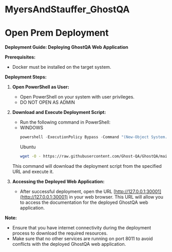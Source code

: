 # MyersAndStauffer_GhostQA




# Open Prem Deployment

**Deployment Guide: Deploying GhostQA Web Application**

**Prerequisites:**
- Docker must be installed on the target system.

**Deployment Steps:**

1. **Open PowerShell as User:**
    - Open PowerShell on your system with user privileges.
    - DO NOT OPEN AS ADMIN

2. **Download and Execute Deployment Script:**
    - Run the following command in PowerShell:
     - WINDOWS 
        ```powershell
        powershell -ExecutionPolicy Bypass -Command "(New-Object System.Net.WebClient).DownloadFile('https://raw.githubusercontent.com/Ghost-QA/GhostQA/main/deploy.ps1', '.\deploy.ps1'); .\deploy.ps1"
        ```
        Ubuntu
        ```sh
        wget -O - https://raw.githubusercontent.com/Ghost-QA/GhostQA/main/deploy.sh | bash
        ```

    This command will download the deployment script from the specified URL and execute it.

3. **Accessing the Deployed Web Application:**
    - After successful deployment, open the URL [http://127.0.0.1:30001](http://127.0.0.1:30001) in your web browser.
    This URL will allow you to access the documentation for the deployed GhostQA web application.

**Note:** 
- Ensure that you have internet connectivity during the deployment process to download the required resources.
- Make sure that no other services are running on port 8011 to avoid conflicts with the deployed GhostQA web application.
